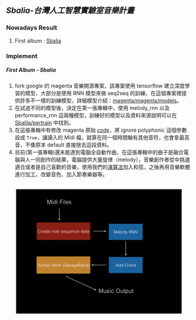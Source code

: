 ## ***Sbalia-台灣人工智慧實驗室音樂計畫***

### Nowadays Result
1. First album : [Sbalia]()
### Implement
##### First Album - Sbalia
1. fork google 的 magenta 音樂開源專案，該專案使用 tensorflow 建立深度學習的模型，大部分是使用 RNN 模型來做 seq2seq 的訓練，在這個專案裡提供許多不一樣的訓練模型，詳細模型介紹：[magenta/magenta/models](https://github.com/dianyo/magenta/tree/master/magenta/models)。
2. 在試過不同的模型後，決定在第一張專輯中，使用 melody_rnn 以及 performance_rnn 這兩種模型，訓練好的模型以及資料來源說明可以在 [Sbalila/pertrain](https://github.com/dianyo/magenta/tree/master/Sbalia/pretrain) 中找到。
3. 在這張專輯中有修改 magenta 原始 [code](https://github.com/dianyo/magenta/blob/master/magenta/models/melody_rnn/melody_rnn_create_dataset.py)，將 ignore polyphonic 這個參數設成 ```True```，讓讀入的 Midi 檔，就算在同一個時間軸有其他音符，也會拿最高音，不像原本 default 直接捨去這段資料。
4. 目前(第一張專輯)還未能達到電腦全自動作曲，在這張專輯中的曲子是融合電腦與人一同創作的結果，電腦提供大量旋律（melody），音樂創作者從中挑選適合或者是自己喜歡的音樂，使用我們的[演算法]()加入和弦，之後再用音樂軟體進行加工，改變音色、加入節奏樂器等。
</br>
<center>
<img src="https://raw.githubusercontent.com/dianyo/magenta/master/Sbalia/imgs/Sbalia.001.jpeg" width="450"/>
</center>

